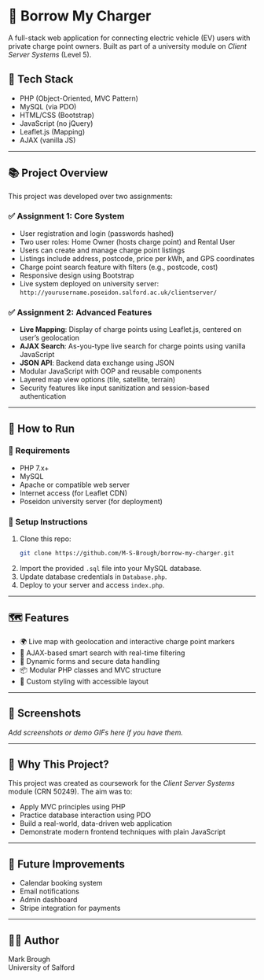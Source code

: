 # 📡 Borrow My Charger

A full-stack web application for connecting electric vehicle (EV) users with private charge point owners. Built as part of a university module on *Client Server Systems* (Level 5).

## 🔧 Tech Stack
- PHP (Object-Oriented, MVC Pattern)
- MySQL (via PDO)
- HTML/CSS (Bootstrap)
- JavaScript (no jQuery)
- Leaflet.js (Mapping)
- AJAX (vanilla JS)

---

## 📚 Project Overview

This project was developed over two assignments:

### ✅ Assignment 1: Core System
- User registration and login (passwords hashed)
- Two user roles: Home Owner (hosts charge point) and Rental User
- Users can create and manage charge point listings
- Listings include address, postcode, price per kWh, and GPS coordinates
- Charge point search feature with filters (e.g., postcode, cost)
- Responsive design using Bootstrap
- Live system deployed on university server: `http://yourusername.poseidon.salford.ac.uk/clientserver/`

### ✅ Assignment 2: Advanced Features
- **Live Mapping**: Display of charge points using Leaflet.js, centered on user’s geolocation
- **AJAX Search**: As-you-type live search for charge points using vanilla JavaScript
- **JSON API**: Backend data exchange using JSON
- Modular JavaScript with OOP and reusable components
- Layered map view options (tile, satellite, terrain)
- Security features like input sanitization and session-based authentication

---

## 🚀 How to Run

### 🔧 Requirements
- PHP 7.x+
- MySQL
- Apache or compatible web server
- Internet access (for Leaflet CDN)
- Poseidon university server (for deployment)

### 🔑 Setup Instructions
1. Clone this repo:
   ```bash
   git clone https://github.com/M-S-Brough/borrow-my-charger.git
   ```
2. Import the provided `.sql` file into your MySQL database.
3. Update database credentials in `Database.php`.
4. Deploy to your server and access `index.php`.

---

## 🗺️ Features

- 🌍 Live map with geolocation and interactive charge point markers
- 🔎 AJAX-based smart search with real-time filtering
- 🧾 Dynamic forms and secure data handling
- 📦 Modular PHP classes and MVC structure
- 🎨 Custom styling with accessible layout

---

## 📸 Screenshots

_Add screenshots or demo GIFs here if you have them._

---

## 🧠 Why This Project?

This project was created as coursework for the *Client Server Systems* module (CRN 50249). The aim was to:
- Apply MVC principles using PHP
- Practice database interaction using PDO
- Build a real-world, data-driven web application
- Demonstrate modern frontend techniques with plain JavaScript

---

## 🏁 Future Improvements

- Calendar booking system
- Email notifications
- Admin dashboard
- Stripe integration for payments

---

## 👨‍🎓 Author

Mark Brough  
University of Salford 
